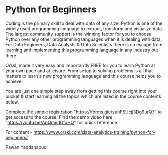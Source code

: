# Python for Beginners 

Coding is the primary skill to deal with data of any size. Python is one of the widely used programming language to extract, transform and visualize data. The largest community support is the winning factor for you to choose Python over any other programming languages when it is dealing with data. For Data Engineers, Data Analysts & Data Scientists there is no escape from learning and implementing this programming language in any industry out there. 

Orskl, made it very easy and importantly FREE for you to learn Python at your own pace and at leisure. From setup to solving problems is all that matters to learn a new programming language and this course helps you to achieve. 

You are just one simple step away from getting this course right into your bucket & start learning all the topics which are listed in the course contents below.

Complete the simple registration "https://forms.gle/yuhFSUcjj3Dg9urQ7" to get access to the course. Find the demo video here "https://youtu.be/ApQmedGfxHQ" for quick reference.

For content - https://www.orskl.com/data-analytics-training/python-for-beginners/

Pawan Yaddanapudi

